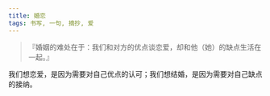 ```yaml
---
title: 婚恋
tags: 书写, 一句, 摘抄, 爱
---
```



> 『婚姻的难处在于：我们和对方的优点谈恋爱，却和他（她）的缺点生活在一起。』

我们想恋爱，是因为需要对自己优点的认可；我们想结婚，是因为需要对自己缺点的接纳。

